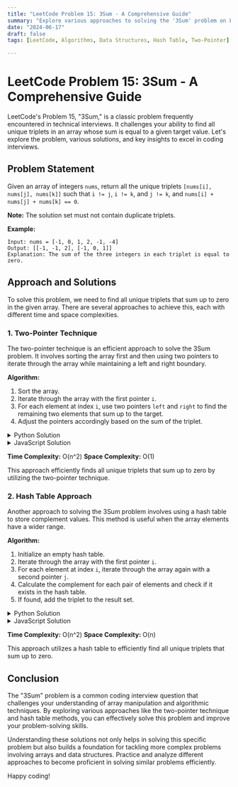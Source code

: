 ```yaml
---
title: "LeetCode Problem 15: 3Sum - A Comprehensive Guide"
summary: "Explore various approaches to solving the '3Sum' problem on LeetCode, including two-pointer technique and hash table methods."
date: "2024-06-17"
draft: false
tags: [LeetCode, Algorithms, Data Structures, Hash Table, Two-Pointer]

---
```


# LeetCode Problem 15: 3Sum - A Comprehensive Guide

LeetCode's Problem 15, "3Sum," is a classic problem frequently encountered in technical interviews. It challenges your ability to find all unique triplets in an array whose sum is equal to a given target value. Let's explore the problem, various solutions, and key insights to excel in coding interviews.

## Problem Statement

Given an array of integers `nums`, return all the unique triplets `[nums[i], nums[j], nums[k]]` such that `i != j`, `i != k`, and `j != k`, and `nums[i] + nums[j] + nums[k] == 0`.

**Note:** The solution set must not contain duplicate triplets.

**Example:**

```
Input: nums = [-1, 0, 1, 2, -1, -4]
Output: [[-1, -1, 2], [-1, 0, 1]]
Explanation: The sum of the three integers in each triplet is equal to zero.
```

## Approach and Solutions

To solve this problem, we need to find all unique triplets that sum up to zero in the given array. There are several approaches to achieve this, each with different time and space complexities.

### 1. Two-Pointer Technique

The two-pointer technique is an efficient approach to solve the 3Sum problem. It involves sorting the array first and then using two pointers to iterate through the array while maintaining a left and right boundary.

**Algorithm:**
1. Sort the array.
2. Iterate through the array with the first pointer `i`.
3. For each element at index `i`, use two pointers `left` and `right` to find the remaining two elements that sum up to the target.
4. Adjust the pointers accordingly based on the sum of the triplet.

<details>
<summary>Python Solution</summary>

<div class="code-container">
   <pre><code class="language-python">
def threeSum(nums):
    nums.sort()
    result = []
    n = len(nums)

    for i in range(n - 2):
        if i > 0 and nums[i] == nums[i - 1]:
            continue
        left, right = i + 1, n - 1
        while left < right:
            total = nums[i] + nums[left] + nums[right]
            if total < 0:
                left += 1
            elif total > 0:
                right -= 1
            else:
                result.append([nums[i], nums[left], nums[right]])
                while left < right and nums[left] == nums[left + 1]:
                    left += 1
                while left < right and nums[right] == nums[right - 1]:
                    right -= 1
                left += 1
                right -= 1

    return result

</code></pre>
   <button class="copy-button" onclick="copyCode(this)">Copy</button>
</details>

<details>
<summary>JavaScript Solution</summary>

<div class="code-container">
   <pre><code class="language-python">
function threeSum(nums) {
    nums.sort((a, b) => a - b);
    const result = [];
    const n = nums.length;

    for (let i = 0; i < n - 2; i++) {
        if (i > 0 && nums[i] === nums[i - 1]) {
            continue;
        }
        let left = i + 1, right = n - 1;
        while (left < right) {
            const total = nums[i] + nums[left] + nums[right];
            if (total < 0) {
                left++;
            } else if (total > 0) {
                right--;
            } else {
                result.push([nums[i], nums[left], nums[right]]);
                while (left < right && nums[left] === nums[left + 1]) {
                    left++;
                }
                while (left < right && nums[right] === nums[right - 1]) {
                    right--;
                }
                left++;
                right--;
            }
        }
    }

    return result;
}

</code></pre>
   <button class="copy-button" onclick="copyCode(this)">Copy</button>
</details>

**Time Complexity:** O(n^2)
**Space Complexity:** O(1)

This approach efficiently finds all unique triplets that sum up to zero by utilizing the two-pointer technique.

### 2. Hash Table Approach

Another approach to solving the 3Sum problem involves using a hash table to store complement values. This method is useful when the array elements have a wider range.

**Algorithm:**
1. Initialize an empty hash table.
2. Iterate through the array with the first pointer `i`.
3. For each element at index `i`, iterate through the array again with a second pointer `j`.
4. Calculate the complement for each pair of elements and check if it exists in the hash table.
5. If found, add the triplet to the result set.

<details>
<summary>Python Solution</summary>

<div class="code-container">
   <pre><code class="language-python">
def threeSum(nums):
    result = []
    nums.sort()
    n = len(nums)

    for i in range(n - 2):
        if i > 0 and nums[i] == nums[i - 1]:
            continue
        target = -nums[i]
        hash_table = {}
        for j in range(i + 1, n):
            complement = target - nums[j]
            if complement in hash_table:
                result.append([nums[i], complement, nums[j]])
                while j + 1 < n and nums[j] == nums[j + 1]:
                    j += 1
            hash_table[nums[j]] = j

    return result

</code></pre>
   <button class="copy-button" onclick="copyCode(this)">Copy</button>
</details>

<details>
<summary>JavaScript Solution</summary>

<div class="code-container">
   <pre><code class="language-python">function threeSum(nums) {
    const result = [];
    nums.sort((a, b) => a - b);
    const n = nums.length;

    for (let i = 0; i < n - 2; i++) {
        if (i > 0 && nums[i] === nums[i - 1]) {
            continue;
        }
        const target = -nums[i];
        const hashTable = {};
        for (let j = i + 1; j < n; j++) {
            const complement = target - nums[j];
            if (hashTable.hasOwnProperty(complement)) {
                result.push([nums[i], complement, nums[j]]);
                while (j + 1 < n && nums[j] === nums[j + 1]) {
                    j++;
                }
            }
            hashTable[nums[j]] = j;
        }
    }

    return result;
}</code></pre>
   <button class="copy-button" onclick="copyCode(this)">Copy</button>
</div>


</details>

**Time Complexity:** O(n^2)
**Space Complexity:** O(n)

This approach utilizes a hash table to efficiently find all unique triplets that sum up to zero.

## Conclusion

The "3Sum" problem is a common coding interview question that challenges your understanding of array manipulation and algorithmic techniques. By exploring various approaches like the two-pointer technique and hash table methods, you can effectively solve this problem and improve your problem-solving skills.

Understanding these solutions not only helps in solving this specific problem but also builds a foundation for tackling more complex problems involving arrays and data structures. Practice and analyze different approaches to become proficient in solving similar problems efficiently.

Happy coding!

<script>
function copyCode(button) {
   const code = button.previousElementSibling.innerText;
   navigator.clipboard.writeText(code).then(() => {
       button.innerText = 'Copied!';
       setTimeout(() => {
           button.innerText = 'Copy';
       }, 2000);
   }).catch(err => {
       console.error('Failed to copy: ', err);
   });
}
</script>


<style>
.code-container {
   position: relative;
   margin-bottom: 1em;
}


.copy-button {
   position: absolute;
   top: 0;
   right: 0;
   padding: 0.5em;
   background: #4CAF50;
   color: white;
   border: none;
   cursor: pointer;
   font-size: 0.8em;
   border-radius: 3px;
}


.copy-button:hover {
   background: #45a049;
}
</style>
